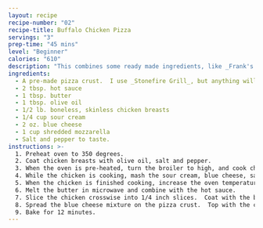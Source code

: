 ```yaml
---
layout: recipe
recipe-number: "02"
recipe-title: Buffalo Chicken Pizza
servings: "3"
prep-time: "45 mins"
level: "Beginner"
calories: "610"
description: "This combines some ready made ingredients, like _Frank's Hot Sauce_ and a pre-made pizza crust, with homemade blue cheese dressing."
ingredients:
  - A pre-made pizza crust.  I use _Stonefire Grill_, but anything will do.
  - 2 tbsp. hot sauce
  - 1 tbsp. butter
  - 1 tbsp. olive oil
  - 1/2 lb. boneless, skinless chicken breasts
  - 1/4 cup sour cream
  - 2 oz. blue cheese
  - 1 cup shredded mozzarella
  - Salt and pepper to taste.
instructions: >-
  1. Preheat oven to 350 degrees.
  2. Coat chicken breasts with olive oil, salt and pepper.
  3. When the oven is pre-heated, turn the broiler to high, and cook chicken breasts 6 inches from the heat source for about 5-6 minutes per side.
  4. While the chicken is cooking, mash the sour cream, blue cheese, salt, and pepper together.
  5. When the chicken is finished cooking, increase the oven temperature to 450 degrees.  Let the chicken rest 1-2 minutes.
  6. Melt the butter in microwave and combine with the hot sauce.
  7. Slice the chicken crosswise into 1/4 inch slices.  Coat with the butter and hot sauce.
  8. Spread the blue cheese mixture on the pizza crust.  Top with the chicken mixture.  Finish with mozzarella.
  9. Bake for 12 minutes.
---
```

